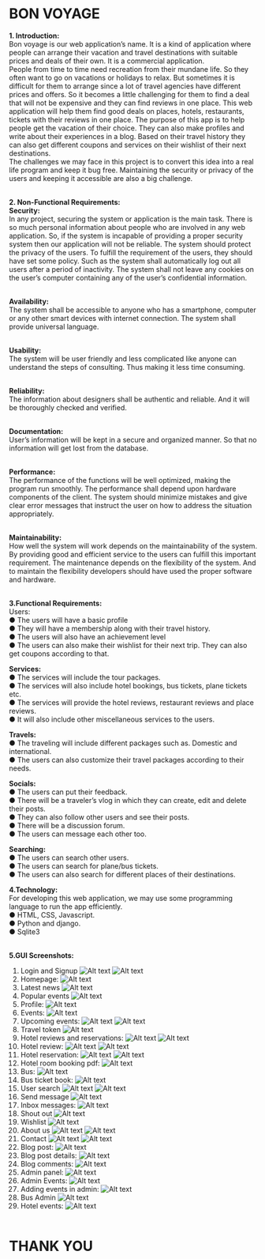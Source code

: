 # BON VOYAGE<br>
 
 
<b>1.   Introduction:<br></b>
Bon voyage is our web application’s name. It is a kind of application where people can arrange their vacation and travel destinations with suitable prices and deals of their own. It is a commercial application.<br>
People from time to time need recreation from their mundane life. So they often want to go on vacations or holidays to relax. But sometimes it is difficult for them to arrange since a lot of travel agencies have different prices and offers. So it becomes a little challenging for them to find a deal that will not be expensive and they can find reviews in one place. This web application will help them find good deals on places, hotels, restaurants, tickets with their reviews in one place.
The purpose of this app is to help people get the vacation of their choice. They can also make profiles and write about their experiences in a blog. Based on their travel history they can also get different coupons and services on their wishlist of their next destinations.<br>
The challenges we may face in this project is to convert this idea into a real life program and keep it bug free. Maintaining the security or privacy of the users and keeping it accessible are also a big challenge. <br><br>
 

<b>2.	Non-Functional Requirements:<br></b>
<b>Security:<br></b>
In any project, securing the system or application is the main task. There is so much personal information about people who are involved in any web application. So, if the system is incapable of providing a proper security system then our application will not be reliable. The system should protect the privacy of the users. To fulfill the requirement of the users, they should have set some policy. Such as the system shall automatically log out all users after a period of inactivity. The system shall not leave any cookies on the user’s computer containing any of the user’s confidential information.<br><br>
 
<b>Availability:<br></b>
The system shall be accessible to anyone who has a smartphone, computer or any other smart devices with internet connection. The system shall provide universal language.<br><br>
 
<b>Usability:<br></b>
The system will be user friendly and less complicated like anyone can understand the steps of consulting. Thus making it less time consuming.<br><br>
 
<b>Reliability:<br></b>
The information about designers shall be authentic and reliable. And it will be thoroughly checked and verified.<br><br>
 
<b>Documentation:<br></b>
User’s information will be kept in a secure and organized manner. So that no information will get lost from the database.<br><br>
 
<b>Performance:<br></b>
The performance of the functions will be well optimized, making the program run smoothly. The performance shall depend upon hardware components of the client. The system should minimize mistakes and give clear error messages that instruct the user on how to address the situation appropriately.<br><br>
 
<b>Maintainability:<br></b>
How well the system will work depends on the maintainability of the system. By providing good and efficient service to the users can fulfill this important requirement. The maintenance depends on the flexibility of the system. And to maintain the flexibility developers should have used the proper software and hardware.<br><br>
 
<b>3.Functional Requirements: <br></b>
Users:<br>
●	The users will have a basic profile <br>
●	They will have a membership along with their travel history. <br>
●	The users will also have an achievement level <br>
●	The users can also make their wishlist for their next trip. They can also get coupons according to that. <br>

<b>Services:<br></b>
●	The services will include the tour packages.<br>
●	The services will also include hotel bookings, bus tickets, plane tickets etc.<br>
●	The services will provide the hotel reviews, restaurant reviews and place reviews.<br>
●	It will also include other miscellaneous services to the users.<br>

<b>Travels:<br></b>
●	The traveling will include different packages such as. Domestic and international.<br>
●	The users can also customize their travel packages according to their needs.<br>

<b>Socials:<br></b>
●	The users can put their feedback.<br>
●	There will be a traveler’s vlog in which they can create, edit and delete their posts.<br>
●	They can also follow other users and see their posts.<br>
●	There will be a discussion forum.<br>
●	The users can message each other too.<br>

<b>Searching:<br></b>
●	The users can search other users. <br>
●	The users can search for plane/bus tickets.<br>
●	The users can also search for different places of their destinations.<br>

<b>4.Technology:<br></b>
For developing this web application, we may use some programming language to run the app efficiently.<br>
●	HTML, CSS, Javascript.<br>
●	Python and django.<br>
●	Sqlite3<br><br>

<b>5.GUI Screenshots:</b><br>
1) Login and Signup
![Alt text](Screenshot/1.png?raw=true "Optional Title")
![Alt text](Screenshot/2.png?raw=true "Optional Title")
2) Homepage:
![Alt text](Screenshot/3.png?raw=true "Optional Title")
3) Latest news
![Alt text](Screenshot/4.png?raw=true "Optional Title")
4) Popular events
![Alt text](Screenshot/5.png?raw=true "Optional Title")
5) Profile:
![Alt text](Screenshot/6.png?raw=true "Optional Title")
6) Events:
![Alt text](Screenshot/7.png?raw=true "Optional Title")
7) Upcoming events:
![Alt text](Screenshot/8.png?raw=true "Optional Title")
![Alt text](Screenshot/9.png?raw=true "Optional Title")
8) Travel token
![Alt text](Screenshot/10.png?raw=true "Optional Title")
9) Hotel reviews and reservations:
![Alt text](Screenshot/11.png?raw=true "Optional Title")
![Alt text](Screenshot/12.png?raw=true "Optional Title")
10) Hotel review:
![Alt text](Screenshot/13.png?raw=true "Optional Title")
![Alt text](Screenshot/14.png?raw=true "Optional Title")
11) Hotel reservation:
![Alt text](Screenshot/15.png?raw=true "Optional Title")
![Alt text](Screenshot/16.png?raw=true "Optional Title")
12) Hotel room booking pdf:
![Alt text](Screenshot/17.png?raw=true "Optional Title")
13) Bus:
![Alt text](Screenshot/18.png?raw=true "Optional Title")
14) Bus ticket book:
![Alt text](Screenshot/19.png?raw=true "Optional Title")
15) User search
![Alt text](Screenshot/20.png?raw=true "Optional Title")
![Alt text](Screenshot/21.png?raw=true "Optional Title")
16) Send message
![Alt text](Screenshot/22.png?raw=true "Optional Title")
17) Inbox messages:
![Alt text](Screenshot/23.png?raw=true "Optional Title")
18) Shout out
![Alt text](Screenshot/24.png?raw=true "Optional Title")
19) Wishlist
![Alt text](Screenshot/25.png?raw=true "Optional Title")
20) About us
![Alt text](Screenshot/26.png?raw=true "Optional Title")
![Alt text](Screenshot/27.png?raw=true "Optional Title")
21) Contact
![Alt text](Screenshot/28.png?raw=true "Optional Title")
![Alt text](Screenshot/29.png?raw=true "Optional Title")
22) Blog post:
![Alt text](Screenshot/30.png?raw=true "Optional Title")
23) Blog post details:
![Alt text](Screenshot/31.png?raw=true "Optional Title")
24) Blog comments:
![Alt text](Screenshot/32.png?raw=true "Optional Title")
25) Admin panel:
![Alt text](Screenshot/33.png?raw=true "Optional Title")
26) Admin Events:
![Alt text](Screenshot/34.png?raw=true "Optional Title")
27) Adding events in admin:
![Alt text](Screenshot/35.png?raw=true "Optional Title")
28) Bus Admin
![Alt text](Screenshot/36.png?raw=true "Optional Title")
29) Hotel events:
![Alt text](Screenshot/37.png?raw=true "Optional Title")
<br><br>


# THANK YOU
